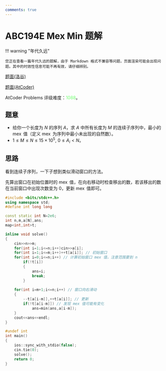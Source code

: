 ```yaml
---
comments: true
---
```


# ABC194E Mex Min 题解

!!! warning "年代久远"

    您正在查看一篇年代久远的题解，由于 Markdown 格式不兼容等问题，页面渲染可能会出现问题。其中的时效性信息可能不再有效，请仔细辨别。

[题面(洛谷)](https://www.luogu.com.cn/problem/AT_abc194_e)

[题面(AtCoder)](https://atcoder.jp/contests/abc194/tasks/abc194_e)

AtCoder Problems 评级难度：<span style="color: #72ff72">1088</span>。

## 题意

- 给你一个长度为 $N$ 的序列 $A$，求 $A$ 中所有长度为 $M$ 的连续子序列中，最小的 $\operatorname{mex}$ 值（定义 $\operatorname{mex}$ 为序列中最小未出现的自然数）。
- $1\le M\le N\le 15\times 10^5,\ 0\le A_i< N$。

## 思路

看到连续子序列，一下子想到类似滑动窗口的方法。

先算出窗口在初始位置时的 $\operatorname{mex}$ 值，在向右移动时检查移出的数，若该移出的数在当前窗口中出现次数变为 $0$，更新 $\operatorname{mex}$ 值即可。

``` cpp
#include <bits/stdc++.h>
using namespace std;
#define int long long

const static int N=2e6;
int n,m,a[N],ans;
map<int,int>t;

inline void solve()
{
    cin>>n>>m;
    for(int i=1;i<=n;i++)cin>>a[i];
    for(int i=1;i<=m;i++)++t[a[i]]; // 初始窗口
    for(int i=0;i<=n;i++) // 计算初始窗口 mex 值，注意范围要到 n
        if(!t[i])
        {
            ans=i;
            break;
        }
    
    for(int i=m+1;i<=n;i++) // 窗口向右滑动
    {
        --t[a[i-m]],++t[a[i]]; // 更新
        if(!t[a[i-m]]) // 发现 mex 值可能有变化
            ans=min(ans,a[i-m]);
    }
    cout<<ans<<endl;
}

#undef int
int main()
{
    ios::sync_with_stdio(false);
    cin.tie(0);
    solve();
    return 0;
}
```